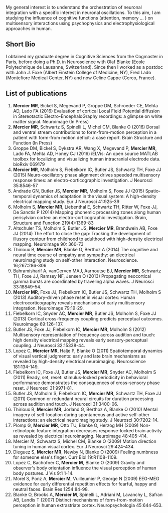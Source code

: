 
My general interest is to understand the orchestration of neuronal integration with a specific interest in neuronal oscillations. To this aim, I am studying the influence of cognitive functions (attention, memory … ) on multisensory interactions using psychophysics and electrophysiological approaches in human.

## Short Bio

I obtained my graduate degree in Cognitive Sciences from the Cogmaster in Paris, before doing a Ph.D. in Neuroscience with Olaf Blanke (Ecole Polytechnique de Lausanne, Switzerland). Since then I worked as a postdoc with John J. Foxe (Albert Einstein College of Medicine, NY), Fred Lado (Montefiore Medical Center, NY) and now Celine Cappe (Cerco, France).

## List of publications

   1. __Mercier MR__, Bickel S, Megevand P, Groppe DM, Schroeder CE, Mehta AD, Lado FA (2016)
   Evaluation of cortical Local Field Potential diffusion in Stereotactic Electro-EncephaloGraphy recordings: a glimpse on white matter signal. Neuroimage (In Press)
   2. __Mercier MR__, Schwartz S, Spinelli L, Michel CM, Blanke O (2016)
   Dorsal and ventral stream contributions to form-from-motion perception in a patient with form-from motion deficit: a case report. Brain Structure and Function (In Press)
   3. Groppe DM, Bickel S, Dykstra AR, Wang X, Megevand P, __Mercier MR__, Lado FA, Mehta AD, Honey CJ (2016)
   iELVis: An open source MATLAB toolbox for localizing and visualizing human intracranial electrode data. bioRxiv 069179
   4. __Mercier MR__, Molholm S, Fiebelkorn IC, Butler JS, Schwartz TH, Foxe JJ (2015)
   Neuro-oscillatory phase alignment drives speeded multisensory response times: an electro-corticographic investigation. J Neurosci 35:8546-57
   5. Andrade GN, Butler JS, __Mercier MR__, Molholm S, Foxe JJ (2015)
   Spatio-temporal dynamics of adaptation in the visual system: A high-density electrical mapping study. Eur J Neurosci 41:925-39
   6. Molholm S, __Mercier MR__, Liebenthal E, Schwartz TH, Ritter W, Foxe JJ, De Sanctis P (2014)
   Mapping phonemic processing zones along human perisylvian cortex: an electro-corticographic investigation. Brain, Structure and Function  219(4):1369-83
   7. Altschuler TS, Molholm S, Butler JS, __Mercier MR__, Brandwein AB, Foxe JJ (2014)
   The effort to close the gap: Tracking the development of illusory contour from childhood to adulthood with high-density electrical mapping. Neuroimage 90: 360-73
   8. Thirioux B, __Mercier MR__, Blanke O, Berthoz A (2014)
   The cognitive and neural time course of empathy and sympathy: an electrical neuroimaging study on self-other interaction. Neuroscience. 16;267:286-306
   9. Bahramisharif A, vanGerven MAJ, Aarnoutse EJ, __Mercier MR__, Schwartz TH, Foxe JJ, Ramsey NF, Jensen O (2013)
   Propagating neocortical gamma bursts are coordinated by traveling alpha waves. J Neurosci 33:18849-54.
  10. __Mercier MR__, Foxe JJ, Fiebelkorn IC, Butler JS, Schwartz TH, Molholm S (2013)
  Auditory-driven phase reset in visual cortex: Human electrocorticography reveals mechanisms of early multisensory integration. Neuroimage 79:19-29.
  11. Fiebelkorn IC, Snyder AC, __Mercier MR__, Butler JS, Molholm S, Foxe JJ (2013)
  Cortical cross-frequency coupling predicts perceptual outcomes. Neuroimage 69:126-137.
  12. Butler JS, Foxe JJ, Fiebelkorn IC, __Mercier MR__, Molholm S (2012)
  Multisensory representation of frequency across audition and touch: high density electrical mapping reveals early sensory-perceptual coupling. J Neurosci 32:15338-44.
  13. Lopez C, __Mercier MR__, Halje P, Blanke O (2011)
  Spatiotemporal dynamics of visual vertical judgments: early and late brain mechanisms as revealed by high-density electrical neuroimaging. Neuroscience 181:134-149.
  14. Fiebelkorn IC, Foxe JJ, Butler JS, __Mercier MR__, Snyder AC, Molholm S (2011)
  Ready, set, reset: stimulus-locked periodicity in behavioral performance demonstrates the consequences of cross-sensory phase reset. J Neurosci 31:9971-81.
  15. Butler JS, Molholm S, Fiebelkorn IC, __Mercier MR__, Schwartz TH, Foxe JJ (2011)
  Common or redundant neural circuits for duration processing across audition and touch. J Neurosci 31:3400-06.
  16. Thirioux B, __Mercier MR__, Jorland G, Berthoz A, Blanke O (2010)
  Mental imagery of self-location during spontaneous and active self-other interactions: an electrical neuroimaging study. J Neurosci 30:7202-14.
  17. Plomp G, __Mercier MR__, Otto TU, Blanke O, Herzog MH (2009)
  Non-retinotopic feature integration decreases response-locked brain activity as revealed by electrical neuroimaging. Neuroimage 48:405-414.
  18. Mercier M, Schwartz S, Michel CM, Blanke O (2009)
  Motion direction tuning in human visual cortex. Eur J Neurosci 29:424-434.
  19. Dieguez S, __Mercier MR__, Newby N, Blanke O (2009)
  Feeling numbness for someone else's finger. Curr Biol 19:R1108-1109.
  20. Lopez C, Bachofner C, __Mercier M__, Blanke O (2009)
  Gravity and observer's body orientation influence the visual perception of human body postures. J Vis 9:1 1-14.
  21. Morel S, Ponz A, __Mercier M__, Vuilleumier P, George N (2009)
  EEG-MEG evidence for early differential repetition effects for fearful, happy and neutral faces. Brain Res 1254:84-98.
  22. Blanke O, Brooks A, __Mercier M__, Spinelli L, Adriani M, Lavanchy L, Safran AB, Landis T (2007)
  Distinct mechanisms of form-from-motion perception in human extrastriate cortex. Neuropsychologia 45:644-653.

